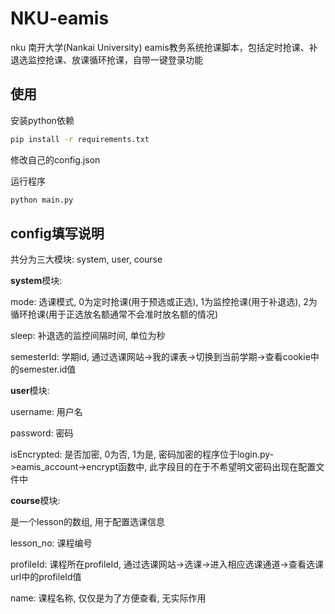 # NKU-eamis

nku 南开大学(Nankai University) eamis教务系统抢课脚本，包括定时抢课、补退选监控抢课、放课循环抢课，自带一键登录功能

## 使用

安装python依赖

```bash
pip install -r requirements.txt
```

修改自己的config.json

运行程序

```bash
python main.py
```

## config填写说明

共分为三大模块: system, user, course

**system**模块:

mode: 选课模式, 0为定时抢课(用于预选或正选), 1为监控抢课(用于补退选), 2为循环抢课(用于正选放名额通常不会准时放名额的情况)

sleep: 补退选的监控间隔时间, 单位为秒

semesterId: 学期id, 通过选课网站->我的课表->切换到当前学期->查看cookie中的semester.id值

**user**模块:

username: 用户名

password: 密码

isEncrypted: 是否加密, 0为否, 1为是, 密码加密的程序位于login.py->eamis_account->encrypt函数中, 此字段目的在于不希望明文密码出现在配置文件中

**course**模块:

是一个lesson的数组, 用于配置选课信息

lesson_no: 课程编号

profileId: 课程所在profileId, 通过选课网站->选课->进入相应选课通道->查看选课url中的profileId值

name: 课程名称, 仅仅是为了方便查看, 无实际作用